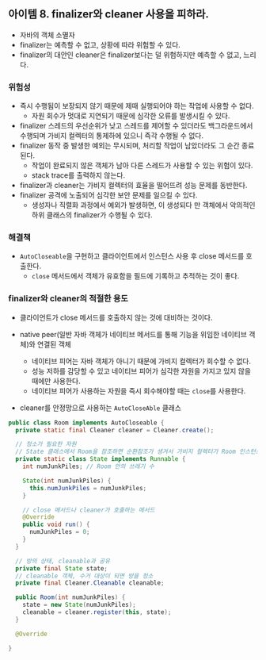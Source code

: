 ## 아이템 8. finalizer와 cleaner 사용을 피하라.

- 자바의 객체 소멸자
- finalizer는 예측할 수 없고, 상황에 따라 위험할 수 있다.
- finalizer의 대안인 cleaner은 finalizer보다는 덜 위험하지만 예측할 수 없고, 느리다.

### 위험성

- 즉시 수행됨이 보장되지 않기 때문에 제때 실행되어야 하는 작업에 사용할 수 없다.
  - 자원 회수가 멋대로 지연되기 때문에 심각한 오류를 발생시킬 수 있다.
- finalizer 스레드의 우선순위가 낮고 스레드를 제어할 수 있더라도 백그라운드에서 수행되며 가비지 컬렉터의 통제하에 있으니 즉각 수행될 수 없다.
- finalizer 동작 중 발생한 예외는 무시되며, 처리할 작업이 남았더라도 그 순간 종료된다.
  - 작업이 완료되지 않은 객체가 남아 다른 스레드가 사용할 수 있는 위험이 있다.
  - stack trace를 출력하지 않는다.
- finalizer과 cleaner는 가비지 컬렉터의 효율을 떨어뜨려 성능 문제를 동반한다.
- finalizer 공격에 노출되어 심각한 보안 문제를 일으킬 수 있다.
  - 생성자나 직렬화 과정에서 예외가 발생하면, 이 생성되다 만 객체에서 악의적인 하위 클래스의 finalizer가 수행될 수 있다.

### 해결책

- `AutoCloseable`을 구현하고 클라이언트에서 인스턴스 사용 후 close 메서드를 호출한다.
  - `close` 메서드에서 객체가 유효함을 필드에 기록하고 추적하는 것이 좋다.

### finalizer와 cleaner의 적절한 용도

- 클라이언트가 close 메서드를 호출하지 않는 것에 대비하는 것이다.
- native peer(일반 자바 객체가 네이티브 메서드를 통해 기능을 위임한 네이티브 객체)와 연결된 객체

  - 네이티브 피어는 자바 객체가 아니기 때문에 가비지 컬렉터가 회수할 수 없다.
  - 성능 저하를 감당할 수 있고 네이티브 피어가 심각한 자원을 가지고 있지 않을 때에만 사용한다.
  - 네이티브 피어가 사용하는 자원을 즉시 회수해야할 때는 `close`를 사용한다.

- cleaner를 안정망으로 사용하는 `AutoCloseAble` 클래스

```java
public class Room implements AutoCloseable {
  private static final Cleaner cleaner = Cleaner.create();

  // 청소가 필요한 자원
  // State 클래스에서 Room을 참조하면 순환참조가 생겨서 가비지 컬렉터가 Room 인스턴스를 회수하지 않는다 !!!!!
  private static class State implements Runnable {
    int numJunkPiles; // Room 안의 쓰레기 수

    State(int numJunkPiles) {
      this.numJunkPiles = numJunkPiles;
    }

    // close 메서드나 cleaner가 호출하는 메서드
    @Override
    public void run() {
      numJunkPiles = 0;
    }
  }

  // 방의 상태, cleanable과 공유
  private final State state;
  // cleanable 객체, 수거 대상이 되면 방을 청소
  private final Cleaner.Cleanable cleanable;

  public Room(int numJunkPiles) {
    state = new State(numJunkPiles);
    cleanable = cleaner.register(this, state);
  }

  @Override

}
```
